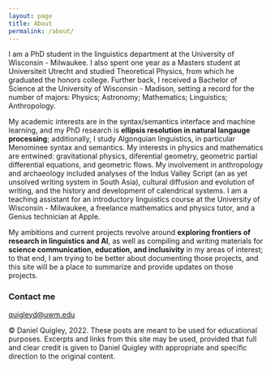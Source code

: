 ```yaml
---
layout: page
title: About
permalink: /about/
---
```


I am a PhD student in the linguistics department at the University of Wisconsin - Milwaukee. I also spent one year as a Masters student at Universiteit Utrecht and studied Theoretical Physics, from which he graduated the honors college. Further back, I received a Bachelor of Science at the University of Wisconsin - Madison, setting a record for the number of majors: Physics; Astronomy; Mathematics; Linguistics; Anthropology.

My academic interests are in the syntax/semantics interface and machine learning, and my PhD research is **ellipsis resolution in natural langauge processing**; additionally, I study Algonquian linguistics, in particular Menominee syntax and semantics. My interests in physics and mathematics are entwined: gravitational physics, diferential geometry, geometric partial differential equations, and geometric flows. My involvement in anthropology and archaeology included analyses of the Indus Valley Script (an as yet unsolved writing system in South Asia), cultural diffusion and evolution of writing, and the history and development of calendrical systems. I am a teaching assistant for an introductory linguistics course at the University of Wisconsin - Milwaukee, a freelance mathematics and physics tutor, and a Genius technician at Apple.

My ambitions and current projects revolve around **exploring frontiers of research in linguistics and AI**, as well as compiling and writing materials for **science communication, education, and inclusivity** in my areas of interest; to that end, I am trying to be better about documenting those projects, and this site will be a place to summarize and provide updates on those projects.

### Contact me

[quigleyd@uwm.edu](mailto:quigleyd@uwm.edu)

© Daniel Quigley, 2022. These posts are meant to be used for educational purposes. Excerpts and links from this site may be used, provided that full and clear credit is given to Daniel Quigley with appropriate and specific direction to the original content.

